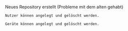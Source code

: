 Neues Repository erstellt (Probleme mit dem alten gehabt)

    Nutzer können angelegt und gelöscht werden. 

    Geräte können angelegt und gelöscht werden.